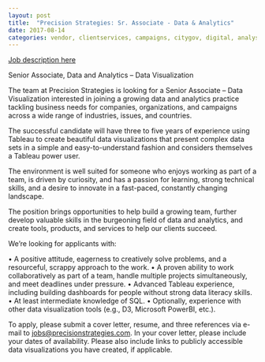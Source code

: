 ```yaml
---
layout: post
title:  "Precision Strategies: Sr. Associate - Data & Analytics"
date: 2017-08-14
categories: vendor, clientservices, campaigns, citygov, digital, analyst, nonprofit, datamanagement, tech, executive, intern
---
```


[Job description here](http://www.precisionstrategies.com/jobs/senior-associate-data-analytics-data-visualization/)

Senior Associate, Data and Analytics – Data Visualization

The team at Precision Strategies is looking for a Senior Associate – Data Visualization interested in joining a growing data and analytics practice tackling business needs for companies, organizations, and campaigns across a wide range of industries, issues, and countries.

The successful candidate will have three to five years of experience using Tableau to create beautiful data visualizations that present complex data sets in a simple and easy-to-understand fashion and considers themselves a Tableau power user.

The environment is well suited for someone who enjoys working as part of a team, is driven by curiosity, and has a passion for learning, strong technical skills, and a desire to innovate in a fast-paced, constantly changing landscape.

The position brings opportunities to help build a growing team, further develop valuable skills in the burgeoning field of data and analytics, and create tools, products, and services to help our clients succeed.

We’re looking for applicants with:

• A positive attitude, eagerness to creatively solve problems, and a resourceful, scrappy approach to the work.
• A proven ability to work collaboratively as part of a team, handle multiple projects simultaneously, and meet deadlines under pressure.
• Advanced Tableau experience, including building dashboards for people without strong data literacy skills.
• At least intermediate knowledge of SQL.
• Optionally, experience with other data visualization tools (e.g., D3, Microsoft PowerBI, etc.).

To apply, please submit a cover letter, resume, and three references via e-mail to jobs@precisionstrategies.com.  In your cover letter, please include your dates of availability.  Please also include links to publicly accessible data visualizations you have created, if applicable.
